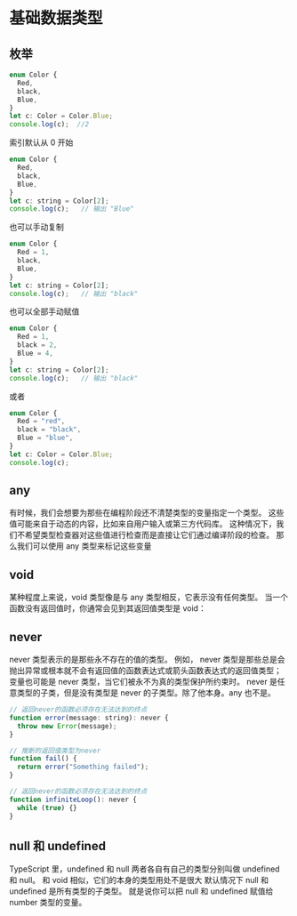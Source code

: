 # 基础数据类型

## 枚举

```js
enum Color {
  Red,
  black,
  Blue,
}
let c: Color = Color.Blue;
console.log(c);  //2

```

索引默认从 0 开始

```js
enum Color {
  Red,
  black,
  Blue,
}
let c: string = Color[2];
console.log(c);   // 输出 "Blue"

```

也可以手动复制

```js
enum Color {
  Red = 1,
  black,
  Blue,
}
let c: string = Color[2];
console.log(c);   // 输出 "black"
```

也可以全部手动赋值

```js
enum Color {
  Red = 1,
  black = 2,
  Blue = 4,
}
let c: string = Color[2];
console.log(c);   // 输出 "black"
```

或者

```js
enum Color {
  Red = "red",
  black = "black",
  Blue = "blue",
}
let c: Color = Color.Blue;
console.log(c);
```

## any

有时候，我们会想要为那些在编程阶段还不清楚类型的变量指定一个类型。 这些值可能来自于动态的内容，比如来自用户输入或第三方代码库。 这种情况下，我们不希望类型检查器对这些值进行检查而是直接让它们通过编译阶段的检查。 那么我们可以使用 any 类型来标记这些变量

## void

某种程度上来说，void 类型像是与 any 类型相反，它表示没有任何类型。 当一个函数没有返回值时，你通常会见到其返回值类型是 void：

## never

never 类型表示的是那些永不存在的值的类型。 例如， never 类型是那些总是会抛出异常或根本就不会有返回值的函数表达式或箭头函数表达式的返回值类型； 变量也可能是 never 类型，当它们被永不为真的类型保护所约束时。
never 是任意类型的子类，但是没有类型是 never 的子类型。除了他本身。any 也不是。

```js
// 返回never的函数必须存在无法达到的终点
function error(message: string): never {
  throw new Error(message);
}

// 推断的返回值类型为never
function fail() {
  return error("Something failed");
}

// 返回never的函数必须存在无法达到的终点
function infiniteLoop(): never {
  while (true) {}
}
```

## null 和 undefined

TypeScript 里，undefined 和 null 两者各自有自己的类型分别叫做 undefined 和 null。 和 void 相似，它们的本身的类型用处不是很大
默认情况下 null 和 undefined 是所有类型的子类型。 就是说你可以把 null 和 undefined 赋值给 number 类型的变量。
